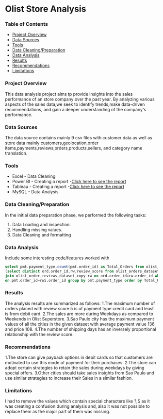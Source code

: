 # Olist Store Analysis

### Table of Contents
- [Project Overview](#project-Overview)
- [Data Sources](#Data-Sources)
- [Tools](#tools)
- [Data Cleaning/Preparation](#Data-Cleaning/Preparation)
- [Data Analysis](#Data-Analysis)
- [Results](#Results)
- [Recommendations](#Recommendations)
- [Limitations](#Limitations)

### Project Overview
  This data analysis project aims tp provide insights into the sales performance of an store company over the past year.
  By analyzing various aspects of the sales data,we seek to identify trends,make data-driven recommendations, and gain a deeper understanding of the company's performance.

### Data Sources 
The data source contains mainly 9 csv files with customer data as well as store data mainly customers,geolocation,order items,payments,reviews,orders,products,sellers, and category name translation.

### Tools

- Excel - Data Cleaning
- Power BI - Creating a report
   -[Click here to see the report]()
- Tableau - Creating a report
   -[Click here to see the report]()
- MySQL - Data Analysis
### Data Cleaning/Preparation
In the initial data preparation phase, we performed the following tasks:
1. Data Loading and inspection.
2. Handling missing values.
3. Data Cleaning and formatting

### Data Analysis 
Include some interesting code/features worked with
``` sql
select pmt.payment_type,count(pmt.order_id) as Total_Orders from olist_order_payments_dataset as pmt join 
(select distinct ord.order_id,rw.review_score from olist_orders_dataset as ord 
join olist_order_reviews_dataset_copy rw on ord.order_id=rw.order_id where review_score=5) as rw5
on pmt.order_id=rw5.order_id group by pmt.payment_type order by Total_Orders desc;
```
### Results 
The analysis results are summarized as follows:
1.The maximum number of orders placed with review score 5 is of payment type credit card and least is from debit card.
2.The sales are more during Weekdays as compared to Weekends in Olist Superstore.
3.Sao Paulo city has the maximum payment values of all the cities in the given dataset with average payment value 136 and price 108.
4.The number of shipping days has an inversely proportional relationship with the review score.

### Recommendations
1.The store can give payback options in debit cards so that customers are motivated to use this mode of payment for their purchases.
2.The store can adopt certain strategies to retain the sales during weekdays by giving special offers.
3.Other cities should take sales insights from Sao Paulo and use similar strategies to increase their Sales in a similar fashion.





### Limitations
I had to remove the values which contain  special characters like ?,$ as it was creating a confusion during analysis and,
also it was not possible to replace them as the major part of them was missing.


